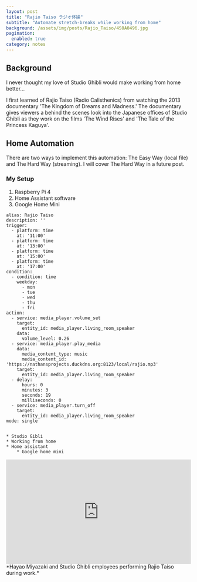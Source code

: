 ```yaml
---
layout: post
title: "Rajio Taiso ラジオ体操"
subtitle: "Automate stretch-breaks while working from home"
background: /assets/img/posts/Rajio_Taiso/4S0A0496.jpg
pagination: 
  enabled: true
category: notes
---
```


## Background
I never thought my love of Studio Ghibli would make working from home better... 

I first learned of Rajio Taiso (Radio Calisthenics) from watching the 2013 documentary 'The Kingdom of Dreams and Madness.' The documentary gives viewers a behind the scenes look into the Japanese offices of Studio Ghibli as they work on the films 'The Wind Rises' and 'The Tale of the Princess Kaguya'.

## Home Automation
There are two ways to implement this automation: The Easy Way (local file) and The Hard Way (streaming). I will cover The Hard Way in a future post.

### My Setup
1. Raspberry Pi 4
2. Home Assistant software
3. Google Home Mini

```{r}
alias: Rajio Taiso
description: ''
trigger:
  - platform: time
    at: '11:00'
  - platform: time
    at: '13:00'
  - platform: time
    at: '15:00'
  - platform: time
    at: '17:00'
condition:
  - condition: time
    weekday:
      - mon
      - tue
      - wed
      - thu
      - fri
action:
  - service: media_player.volume_set
    target:
      entity_id: media_player.living_room_speaker
    data:
      volume_level: 0.26
  - service: media_player.play_media
    data:
      media_content_type: music
      media_content_id: 'https://nathansprojects.duckdns.org:8123/local/rajio.mp3'
    target:
      entity_id: media_player.living_room_speaker
  - delay:
      hours: 0
      minutes: 3
      seconds: 19
      milliseconds: 0
  - service: media_player.turn_off
    target:
      entity_id: media_player.living_room_speaker
mode: single


* Studio Gibli
* Working from home
* Home assistant
    * Google home mini
```

<div style="padding:56.25% 0 0 0;position:relative;"><iframe src="https://player.vimeo.com/video/113410334?title=0&byline=0&portrait=0" style="position:absolute;top:0;left:0;width:100%;height:100%;" frameborder="0" allow="autoplay; fullscreen; picture-in-picture" allowfullscreen></iframe></div><script src="https://player.vimeo.com/api/player.js"></script>
*Hayao Miyazaki and Studio Ghibli employees performing Rajio Taiso during work.*
